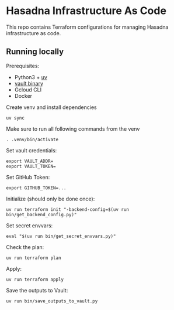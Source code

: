 # Hasadna Infrastructure As Code

This repo contains Terraform configurations for managing Hasadna infrastructure as code.

## Running locally

Prerequisites:

* Python3 + [uv](https://pypi.org/project/uv/)
* [vault binary](https://www.vaultproject.io/downloads)
* Gcloud CLI
* Docker

Create venv and install dependencies

```
uv sync
```

Make sure to run all following commands from the venv

```
. .venv/bin/activate
```

Set vault credentials:

```
export VAULT_ADDR=
export VAULT_TOKEN=
```

Set GitHub Token:

```
export GITHUB_TOKEN=...
```

Initialize (should only be done once):

```
uv run terraform init "-backend-config=$(uv run bin/get_backend_config.py)"
```

Set secret envvars:

```
eval "$(uv run bin/get_secret_envvars.py)"
```

Check the plan:

```
uv run terraform plan
```

Apply:

```
uv run terraform apply
```

Save the outputs to Vault:

```
uv run bin/save_outputs_to_vault.py
```
